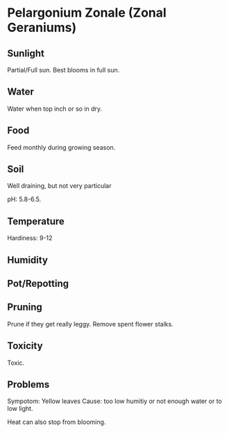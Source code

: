 # Pelargonium Zonale (Zonal Geraniums)
## Sunlight
Partial/Full sun. Best blooms in full sun.

## Water
Water when top inch or so in dry.

## Food
Feed monthly during growing season.

## Soil
Well draining, but not very particular

pH: 5.8-6.5.

## Temperature
Hardiness: 9-12

## Humidity

## Pot/Repotting

## Pruning
Prune if they get really leggy. Remove spent flower stalks.

## Toxicity
Toxic.

## Problems
Sympotom: Yellow leaves Cause: too low humitiy or not enough water or to low light.

Heat can also stop from blooming.
